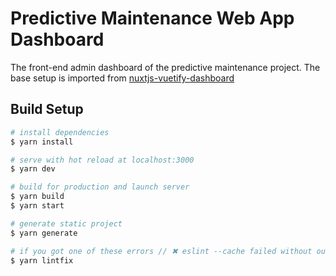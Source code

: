 # Predictive Maintenance Web App Dashboard

The front-end admin dashboard of the predictive maintenance project. The base setup is imported from [nuxtjs-vuetify-dashboard](https://github.com/devcoderoad/nuxtjs-vuetify-dashboard)
## Build Setup

```bash
# install dependencies
$ yarn install

# serve with hot reload at localhost:3000
$ yarn dev

# build for production and launch server
$ yarn build
$ yarn start

# generate static project
$ yarn generate

# if you got one of these errors // ✖ eslint --cache failed without output (KILLED). ✖ prettier --check --ignore-unknown: ✖ prettier --check --ignore-unknown
$ yarn lintfix
```